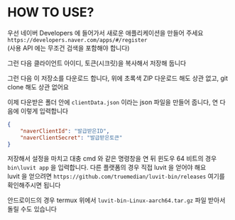 # HOW TO USE?

우선 네이버 Developers 에 들어가서 새로운 애플리케이션을 만들어 주세요  
`https://developers.naver.com/apps/#/register`  
(사용 API 에는 무조건 검색을 포함해야 합니다)  

그런 다음 클라이언트 아이디, 토큰(시크릿)을 복사해서 저장해 둡니다  

그런 다음 이 저장소를 다운로드 합니다, 위에 초록색 ZIP 다운로드 해도 상관 없고, git clone 해도 상관 없어요  

이제 다운받은 폴더 안에 `clientData.json` 이라는 json 파일을 만들어 줍니다, 연 다음에 이렇게 입력합니다  

```json
{
    "naverClientId": "발급받은ID",
    "naverClientSecret": "발급받은토큰"
}
```

저장해서 설정을 마치고 대충 cmd 와 같은 명령창을 연 뒤 윈도우 64 비트의 경우  
`bin\luvit app`
을 입력합니다. 다른 플랫폼의 경우 직접 luvit 을 얻어야 해요  
luvit 을 얻으려면 `https://github.com/truemedian/luvit-bin/releases` 여기를 확인해주시면 됩니다  

안드로이드의 경우 termux 위에서 `luvit-bin-Linux-aarch64.tar.gz` 파일 받아서 돌릴 수도 있습니다  

